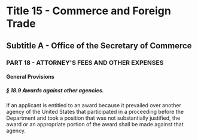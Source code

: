 
# Title 15 - Commerce and Foreign Trade
## Subtitle A - Office of the Secretary of Commerce
### PART 18 - ATTORNEY'S FEES AND OTHER EXPENSES
#### General Provisions
##### § 18.9 Awards against other agencies.

If an applicant is entitled to an award because it prevailed over another agency of the United States that participated in a proceeding before the Department and took a position that was not substantially justified, the award or an appropriate portion of the award shall be made against that agency.
